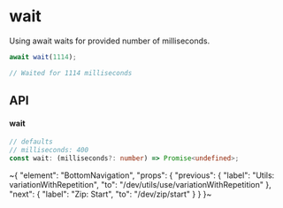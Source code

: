 
# wait

Using await waits for provided number of milliseconds.

```ts
await wait(1114);

// Waited for 1114 milliseconds
```

## API

#### wait

```ts
// defaults
// milliseconds: 400
const wait: (milliseconds?: number) => Promise<undefined>;
```


~{
  "element": "BottomNavigation",
  "props": {
    "previous": {
      "label": "Utils: variationWithRepetition",
      "to": "/dev/utils/use/variationWithRepetition"
    },
    "next": {
      "label": "Zip: Start",
      "to": "/dev/zip/start"
    }
  }
}~
